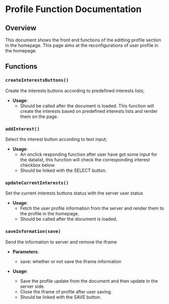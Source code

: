 # Profile Function Documentation

## Overview

This document shows the front end functions of the editting profile section in the homepage. This page aims at the reconfigurations of user profile in the homepage.

## Functions

### `createInterestsButtons()`

Create the interests buttons according to predefined interests lists;

- **Usage**:
    - Should be called after the document is loaded. This function will create the interests based on predefined interests lists and render them on the page.

### `addInterest()`

Select the interest button according to text input;

- **Usage**:
    - An onclick responding function after user have got some input for the datalist, this function will check the corresponding interest checkbox below.
    - Should be linked with the SELECT button.


### `updateCurrentInterests()`

Set the current interests buttons status with the server user status

- **Usage**:
    - Fetch the user profile information from the server and render them to the profile in the homepage.
    - Should be called after the document is loaded.

### `saveInformation(save)`

Send the information to server and remove the iframe

- **Parameters**:
    - save: whether or not save the iframe information

- **Usage**:
    - Save the profile update from the document and then update in the server side.
    - Close the iframe of profile after user saving.
    - Should be linked with the SAVE button.